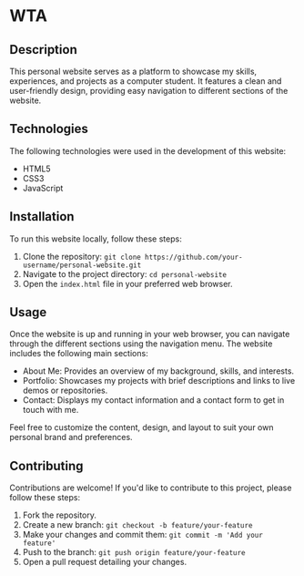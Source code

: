 # WTA
## Description
This personal website serves as a platform to showcase my skills, experiences, and projects as a computer student. It features a clean and user-friendly design, providing easy navigation to different sections of the website.

## Technologies
The following technologies were used in the development of this website:
- HTML5
- CSS3
- JavaScript

## Installation
To run this website locally, follow these steps:
1. Clone the repository: `git clone https://github.com/your-username/personal-website.git`
2. Navigate to the project directory: `cd personal-website`
3. Open the `index.html` file in your preferred web browser.

## Usage
Once the website is up and running in your web browser, you can navigate through the different sections using the navigation menu. The website includes the following main sections:
- About Me: Provides an overview of my background, skills, and interests.
- Portfolio: Showcases my projects with brief descriptions and links to live demos or repositories.
- Contact: Displays my contact information and a contact form to get in touch with me.

Feel free to customize the content, design, and layout to suit your own personal brand and preferences.

## Contributing
Contributions are welcome! If you'd like to contribute to this project, please follow these steps:
1. Fork the repository.
2. Create a new branch: `git checkout -b feature/your-feature`
3. Make your changes and commit them: `git commit -m 'Add your feature'`
4. Push to the branch: `git push origin feature/your-feature`
5. Open a pull request detailing your changes.

